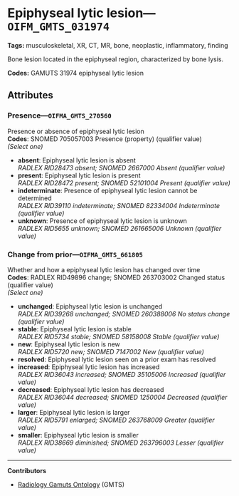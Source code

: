 # Epiphyseal lytic lesion—`OIFM_GMTS_031974`

**Tags:** musculoskeletal, XR, CT, MR, bone, neoplastic, inflammatory, finding

Bone lesion located in the epiphyseal region, characterized by bone lysis.

**Codes:** GAMUTS 31974 epiphyseal lytic lesion

## Attributes

### Presence—`OIFMA_GMTS_270560`

Presence or absence of epiphyseal lytic lesion  
**Codes**: SNOMED 705057003 Presence (property) (qualifier value)  
*(Select one)*

- **absent**: Epiphyseal lytic lesion is absent  
_RADLEX RID28473 absent; SNOMED 2667000 Absent (qualifier value)_
- **present**: Epiphyseal lytic lesion is present  
_RADLEX RID28472 present; SNOMED 52101004 Present (qualifier value)_
- **indeterminate**: Presence of epiphyseal lytic lesion cannot be determined  
_RADLEX RID39110 indeterminate; SNOMED 82334004 Indeterminate (qualifier value)_
- **unknown**: Presence of epiphyseal lytic lesion is unknown  
_RADLEX RID5655 unknown; SNOMED 261665006 Unknown (qualifier value)_

### Change from prior—`OIFMA_GMTS_661805`

Whether and how a epiphyseal lytic lesion has changed over time  
**Codes**: RADLEX RID49896 change; SNOMED 263703002 Changed status (qualifier value)  
*(Select one)*

- **unchanged**: Epiphyseal lytic lesion is unchanged  
_RADLEX RID39268 unchanged; SNOMED 260388006 No status change (qualifier value)_
- **stable**: Epiphyseal lytic lesion is stable  
_RADLEX RID5734 stable; SNOMED 58158008 Stable (qualifier value)_
- **new**: Epiphyseal lytic lesion is new  
_RADLEX RID5720 new; SNOMED 7147002 New (qualifier value)_
- **resolved**: Epiphyseal lytic lesion seen on a prior exam has resolved  
- **increased**: Epiphyseal lytic lesion has increased  
_RADLEX RID36043 increased; SNOMED 35105006 Increased (qualifier value)_
- **decreased**: Epiphyseal lytic lesion has decreased  
_RADLEX RID36044 decreased; SNOMED 1250004 Decreased (qualifier value)_
- **larger**: Epiphyseal lytic lesion is larger  
_RADLEX RID5791 enlarged; SNOMED 263768009 Greater (qualifier value)_
- **smaller**: Epiphyseal lytic lesion is smaller  
_RADLEX RID38669 diminished; SNOMED 263796003 Lesser (qualifier value)_

---

**Contributors**

- [Radiology Gamuts Ontology](https://gamuts.net/) (GMTS)